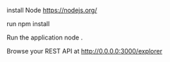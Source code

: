 install Node https://nodejs.org/

run npm install

Run the application node .

Browse your REST API at http://0.0.0.0:3000/explorer